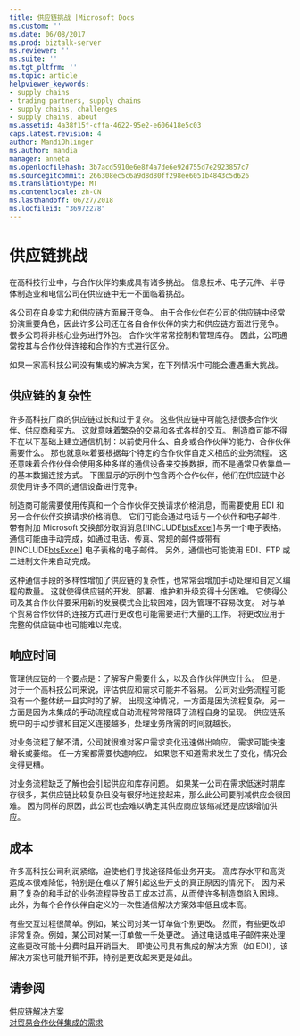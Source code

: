```yaml
---
title: 供应链挑战 |Microsoft Docs
ms.custom: ''
ms.date: 06/08/2017
ms.prod: biztalk-server
ms.reviewer: ''
ms.suite: ''
ms.tgt_pltfrm: ''
ms.topic: article
helpviewer_keywords:
- supply chains
- trading partners, supply chains
- supply chains, challenges
- supply chains, about
ms.assetid: 4a38f15f-cffa-4622-95e2-e606418e5c03
caps.latest.revision: 4
author: MandiOhlinger
ms.author: mandia
manager: anneta
ms.openlocfilehash: 3b7acd5910e6e8f4a7de6e92d755d7e2923857c7
ms.sourcegitcommit: 266308ec5c6a9d8d80ff298ee6051b4843c5d626
ms.translationtype: MT
ms.contentlocale: zh-CN
ms.lasthandoff: 06/27/2018
ms.locfileid: "36972278"
---
```

# <a name="the-supply-chain-challenge"></a>供应链挑战
在高科技行业中，与合作伙伴的集成具有诸多挑战。 信息技术、电子元件、半导体制造业和电信公司在供应链中无一不面临着挑战。  
  
 各公司在自身实力和供应链方面展开竞争。 由于合作伙伴在公司的供应链中经常扮演重要角色，因此许多公司还在各自合作伙伴的实力和供应链方面进行竞争。 很多公司将非核心业务进行外包。 合作伙伴常常控制和管理库存。 因此，公司通常按其与合作伙伴连接和合作的方式进行区分。  
  
 如果一家高科技公司没有集成的解决方案，在下列情况中可能会遭遇重大挑战。  
  
## <a name="supply-chain-complexity"></a>供应链的复杂性  
 许多高科技厂商的供应链过长和过于复杂。 这些供应链中可能包括很多合作伙伴、供应商和买方。 这就意味着繁杂的交易和各式各样的交互。 制造商可能不得不在以下基础上建立通信机制：以前使用什么、自身或合作伙伴的能力、合作伙伴需要什么。 那也就意味着要根据每个特定的合作伙伴自定义相应的业务流程。 这还意味着合作伙伴会使用多种多样的通信设备来交换数据，而不是通常只依靠单一的基本数据连接方式。 下图显示的示例中包含两个合作伙伴，他们在供应链中必须使用许多不同的通信设备进行竞争。  
  
 制造商可能需要使用传真和一个合作伙伴交换请求价格消息，而需要使用 EDI 和另一合作伙伴交换请求价格消息。 它们可能会通过电话与一个伙伴和电子邮件，带有附加 Microsoft 交换部分取消消息[!INCLUDE[btsExcel](../../includes/btsexcel-md.md)]与另一个电子表格。 通信可能由手动完成，如通过电话、传真、常规的邮件或带有 [!INCLUDE[btsExcel](../../includes/btsexcel-md.md)] 电子表格的电子邮件。 另外，通信也可能使用 EDI、FTP 或二进制文件来自动完成。  
  
 这种通信手段的多样性增加了供应链的复杂性，也常常会增加手动处理和自定义编程的数量。 这就使得供应链的开发、部署、维护和升级变得十分困难。 它使得公司及其合作伙伴要采用新的发展模式会比较困难，因为管理不容易改变。 对与单个贸易合作伙伴的连接方式进行更改也可能需要进行大量的工作。 将更改应用于完整的供应链中也可能难以完成。  
  
## <a name="response-time"></a>响应时间  
 管理供应链的一个要点是：了解客户需要什么，以及合作伙伴供应什么。 但是，对于一个高科技公司来说，评估供应和需求可能并不容易。 公司对业务流程可能没有一个整体统一且实时的了解。 出现这种情况，一方面是因为流程复杂，另一方面是因为未集成的手动流程或自动流程常常阻碍了流程自身的呈现。 供应链系统中的手动步骤和自定义连接越多，处理业务所需的时间就越长。  
  
 对业务流程了解不清，公司就很难对客户需求变化迅速做出响应。 需求可能快速增长或萎缩。 任一方案都需要快速响应。 如果您不知道需求发生了变化，情况会变得更糟。  
  
 对业务流程缺乏了解也会引起供应和库存问题。 如果某一公司在需求低迷时期库存很多，其供应链比较复杂且没有很好地连接起来，那么此公司要削减供应会很困难。 因为同样的原因，此公司也会难以确定其供应商应该缩减还是应该增加供应。  
  
## <a name="cost"></a>成本  
 许多高科技公司利润紧缩，迫使他们寻找途径降低业务开支。 高库存水平和高货运成本很难降低，特别是在难以了解引起这些开支的真正原因的情况下。 因为采用了复杂的和手动的业务流程导致员工成本过高，从而使许多制造商陷入困境。 此外，为每个合作伙伴自定义的一次性通信解决方案效率低且成本高。  
  
 有些交互过程很简单。例如，某公司对某一订单做个别更改。 然而，有些更改却非常复杂。例如，某公司对某一订单做一千处更改。 通过电话或电子邮件来处理这些更改可能十分费时且开销巨大。 即使公司具有集成的解决方案（如 EDI），该解决方案也可能开销不菲，特别是更改起来更是如此。  
  
## <a name="see-also"></a>请参阅  
 [供应链解决方案](../../adapters-and-accelerators/accelerator-rosettanet/the-supply-chain-solution.md)   
 [对贸易合作伙伴集成的需求](../../adapters-and-accelerators/accelerator-rosettanet/the-need-for-trading-partner-integration.md)